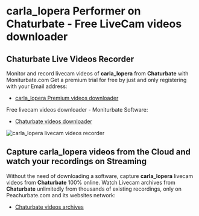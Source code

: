 # carla_lopera Performer on Chaturbate - Free LiveCam videos downloader

## Chaturbate Live Videos Recorder

Monitor and record livecam videos of **carla_lopera** from **Chaturbate** with Moniturbate.com
Get a premium trial for free by just and only registering with your Email address:
* [carla_lopera Premium videos downloader](https://moniturbate.com/request-demo-licence-key.html)

Free livecam videos downloader - Moniturbate Software:
* [Chaturbate videos downloader](https://moniturbate.com/moniturbate-download-software.html)

![carla_lopera livecam videos recorder](https://peachurnet.com/templates/moniturbate-software.png)


## Capture carla_lopera videos from the Cloud and watch your recordings on Streaming

Without the need of downloading a software, capture **carla_lopera** livecam videos from **Chaturbate** 100% online.
Watch Livecam archives from **Chaturbate** unlimitedly from thousands of existing recordings, only on Peachurbate.com and its websites network:
* [Chaturbate videos archives](https://peachurnet.com/)